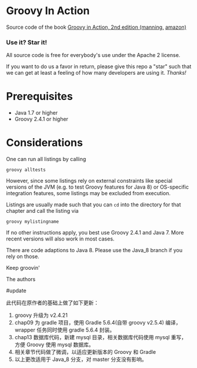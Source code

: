 # Groovy In Action
Source code of the book [Groovy in Action, 2nd edition (manning,](http://manning.com/koenig2/?a_aid=regina&a_bid=8ade3b0e)
[amazon)](http://www.amazon.com/gp/product/1935182447/ref=as_li_tl?ie=UTF8&camp=1789&creative=9325&creativeASIN=1935182447&linkCode=as2&tag=httpgroovycan-20&linkId=XLTAIALXLIUBWPOH)

### Use it? Star it!
All source code is free for everybody's use under the Apache 2 license.

If you want to do us a favor in return, please give this repo a "star" such that we can get at least a feeling of how many developers are using it. _Thanks!_ 

# Prerequisites

* Java 1.7 or higher
* Groovy 2.4.1 or higher

# Considerations

One can run all listings by calling

    groovy alltests

However, since some listings rely on external
constraints like special versions of the JVM
(e.g. to test Groovy features for Java 8) or
OS-specific integration features, some listings
may be excluded from execution.

Listings are usually made such that you can 
`cd` into the directory for that chapter and
call the listing via

	groovy mylistingname
	
If no other instructions apply, you best 
use Groovy 2.4.1 and Java 7. More recent versions
will also work in most cases.

There are code adaptions to Java 8.
Please use the Java_8 branch if you rely on those.

Keep groovin'

The authors	

#update

此代码在原作者的基础上做了如下更新：

1. groovy 升级为 v2.4.21
2. chap09 为 gradle 项目，使用 Gradle 5.6.4(自带 groovy v2.5.4) 编译，wrapper 任务同时使用 gradle 5.6.4 封装。
3. chap13 数据库代码，新建 mysql 目录，相关数据库代码使用 mysql 重写，方便 Groovy 使用 mysql 数据库。
4. 相关章节代码做了微调，以适应更新版本的 Groovy 和 Gradle
5. 以上更改适用于 Java_8 分支，对 master 分支没有影响。
